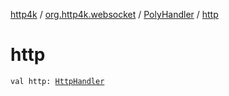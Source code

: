 [http4k](../../index.md) / [org.http4k.websocket](../index.md) / [PolyHandler](index.md) / [http](./http.md)

# http

`val http: `[`HttpHandler`](../../org.http4k.core/-http-handler.md)